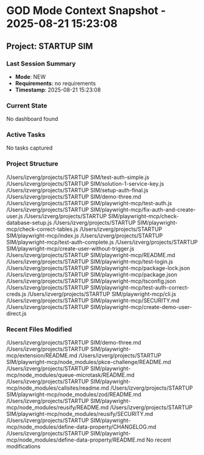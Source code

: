 # GOD Mode Context Snapshot - 2025-08-21 15:23:08

## Project: STARTUP SIM

### Last Session Summary
- **Mode**: NEW
- **Requirements**: no requirements
- **Timestamp**: 2025-08-21 15:23:08

### Current State
No dashboard found

### Active Tasks
No tasks captured

### Project Structure
/Users/izverg/projects/STARTUP SIM/test-auth-simple.js
/Users/izverg/projects/STARTUP SIM/solution-1-service-key.js
/Users/izverg/projects/STARTUP SIM/setup-auth-final.js
/Users/izverg/projects/STARTUP SIM/demo-three.md
/Users/izverg/projects/STARTUP SIM/playwright-mcp/test-auth.js
/Users/izverg/projects/STARTUP SIM/playwright-mcp/fix-auth-and-create-user.js
/Users/izverg/projects/STARTUP SIM/playwright-mcp/check-database-setup.js
/Users/izverg/projects/STARTUP SIM/playwright-mcp/check-correct-tables.js
/Users/izverg/projects/STARTUP SIM/playwright-mcp/index.js
/Users/izverg/projects/STARTUP SIM/playwright-mcp/test-auth-complete.js
/Users/izverg/projects/STARTUP SIM/playwright-mcp/create-user-without-trigger.js
/Users/izverg/projects/STARTUP SIM/playwright-mcp/README.md
/Users/izverg/projects/STARTUP SIM/playwright-mcp/test-login.js
/Users/izverg/projects/STARTUP SIM/playwright-mcp/package-lock.json
/Users/izverg/projects/STARTUP SIM/playwright-mcp/package.json
/Users/izverg/projects/STARTUP SIM/playwright-mcp/tsconfig.json
/Users/izverg/projects/STARTUP SIM/playwright-mcp/test-auth-correct-creds.js
/Users/izverg/projects/STARTUP SIM/playwright-mcp/cli.js
/Users/izverg/projects/STARTUP SIM/playwright-mcp/SECURITY.md
/Users/izverg/projects/STARTUP SIM/playwright-mcp/create-demo-user-direct.js

### Recent Files Modified
/Users/izverg/projects/STARTUP SIM/demo-three.md
/Users/izverg/projects/STARTUP SIM/playwright-mcp/extension/README.md
/Users/izverg/projects/STARTUP SIM/playwright-mcp/node_modules/pkce-challenge/README.md
/Users/izverg/projects/STARTUP SIM/playwright-mcp/node_modules/queue-microtask/README.md
/Users/izverg/projects/STARTUP SIM/playwright-mcp/node_modules/callsites/readme.md
/Users/izverg/projects/STARTUP SIM/playwright-mcp/node_modules/zod/README.md
/Users/izverg/projects/STARTUP SIM/playwright-mcp/node_modules/reusify/README.md
/Users/izverg/projects/STARTUP SIM/playwright-mcp/node_modules/reusify/SECURITY.md
/Users/izverg/projects/STARTUP SIM/playwright-mcp/node_modules/define-data-property/CHANGELOG.md
/Users/izverg/projects/STARTUP SIM/playwright-mcp/node_modules/define-data-property/README.md
No recent modifications
